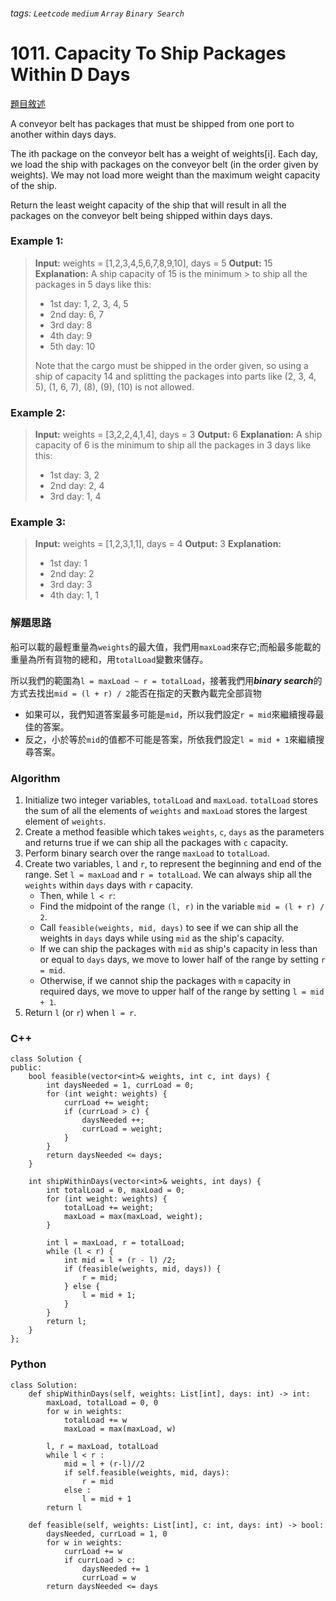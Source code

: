 ###### tags: `Leetcode` `medium` `Array` `Binary Search`

# 1011. Capacity To Ship Packages Within D Days

[題目敘述](https://leetcode.com/problems/capacity-to-ship-packages-within-d-days/)

A conveyor belt has packages that must be shipped from one port to another within days days.

The ith package on the conveyor belt has a weight of weights[i]. Each day, we load the ship with packages on the conveyor belt (in the order given by weights). We may not load more weight than the maximum weight capacity of the ship.

Return the least weight capacity of the ship that will result in all the packages on the conveyor belt being shipped within days days.

 

### Example 1:

> **Input:** weights = [1,2,3,4,5,6,7,8,9,10], days = 5
> **Output:** 15
> **Explanation:** A ship capacity of 15 is the minimum > to ship all the packages in 5 days like this:
> - 1st day: 1, 2, 3, 4, 5
> - 2nd day: 6, 7
> - 3rd day: 8
> - 4th day: 9
> - 5th day: 10
> 
> Note that the cargo must be shipped in the order given, so using a ship of capacity 14 and splitting the packages into parts like (2, 3, 4, 5), (1, 6, 7), (8), (9), (10) is not allowed.


### Example 2:

> **Input:** weights = [3,2,2,4,1,4], days = 3
> **Output:** 6
> **Explanation:** A ship capacity of 6 is the minimum to ship all the packages in 3 days like this:
> - 1st day: 3, 2
> - 2nd day: 2, 4
> - 3rd day: 1, 4


### Example 3:
> **Input:** weights = [1,2,3,1,1], days = 4
> **Output:** 3
> **Explanation:**
> - 1st day: 1
> - 2nd day: 2
> - 3rd day: 3
> - 4th day: 1, 1

### 解題思路
船可以載的最輕重量為`weights`的最大值，我們用`maxLoad`來存它;而船最多能載的重量為所有貨物的總和，用`totalLoad`變數來儲存。

所以我們的範圍為`l = maxLoad ~ r = totalLoad`，接著我們用***binary search***的方式去找出`mid = (l + r) / 2`能否在指定的天數內載完全部貨物

- 如果可以，我們知道答案最多可能是`mid`，所以我們設定`r = mid`來繼續搜尋最佳的答案。
- 反之，小於等於`mid`的值都不可能是答案，所依我們設定`l = mid + 1`來繼續搜尋答案。

### Algorithm
1. Initialize two integer variables, `totalLoad` and `maxLoad`. `totalLoad` stores the sum of all the elements of `weights` and `maxLoad` stores the largest element of `weights`.
2. Create a method feasible which takes `weights`, `c`, `days` as the parameters and returns true if we can ship all the packages with `c` capacity.
3. Perform binary search over the range `maxLoad` to `totalLoad`.
4. Create two variables, `l` and `r`, to represent the beginning and end of the range. Set `l = maxLoad` and `r = totalLoad`. We can always ship all the `weights` within `days` days with `r` capacity.
    - Then, while `l < r`:
    - Find the midpoint of the range `(l, r)` in the variable `mid = (l + r) / 2`.
    - Call `feasible(weights, mid, days)` to see if we can ship all the weights in `days` days while using `mid` as the ship's capacity.
    - If we can ship the packages with `mid` as ship's capacity in less than or equal to `days` days, we move to lower half of the range by setting `r = mid`.
    - Otherwise, if we cannot ship the packages with `m` capacity in required days, we move to upper half of the range by setting `l = mid + 1`.
5. Return `l` (or `r`) when `l = r`.


### C++
```cpp=
class Solution {
public:
    bool feasible(vector<int>& weights, int c, int days) {
        int daysNeeded = 1, currLoad = 0;
        for (int weight: weights) {
            currLoad += weight;
            if (currLoad > c) {
                daysNeeded ++;
                currLoad = weight;
            }
        }
        return daysNeeded <= days;
    }

    int shipWithinDays(vector<int>& weights, int days) {
        int totalLoad = 0, maxLoad = 0;
        for (int weight: weights) {
            totalLoad += weight;
            maxLoad = max(maxLoad, weight);
        }

        int l = maxLoad, r = totalLoad;
        while (l < r) {
            int mid = l + (r - l) /2;
            if (feasible(weights, mid, days)) {
                r = mid;
            } else {
                l = mid + 1;
            }
        }
        return l;
    }
};
```

### Python
```python=
class Solution:
    def shipWithinDays(self, weights: List[int], days: int) -> int:
        maxLoad, totalLoad = 0, 0
        for w in weights: 
            totalLoad += w
            maxLoad = max(maxLoad, w)

        l, r = maxLoad, totalLoad
        while l < r :
            mid = l + (r-l)//2
            if self.feasible(weights, mid, days):
                r = mid
            else :
                l = mid + 1
        return l

    def feasible(self, weights: List[int], c: int, days: int) -> bool:
        daysNeeded, currLoad = 1, 0
        for w in weights:
            currLoad += w
            if currLoad > c:
                daysNeeded += 1
                currLoad = w
        return daysNeeded <= days
```